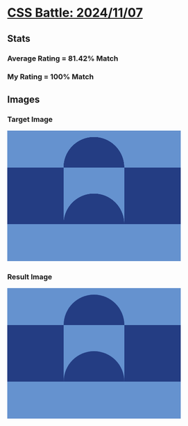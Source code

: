 # [CSS Battle: 2024/11/07](https://cssbattle.dev/play/mhhEJfJJMqghCk3GXvR2)

## Stats

### Average Rating = 81.42% Match

### My Rating = 100% Match

## Images

### Target Image

![](./images/target.png)

### Result Image

![](./images/result.png)
